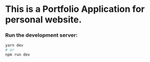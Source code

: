 # This is a Portfolio Application for personal website. 

### Run the development server:

```bash
yarn dev
# or
npm run dev
```
